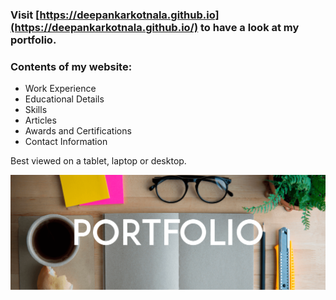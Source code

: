 ### Visit [https://deepankarkotnala.github.io](https://deepankarkotnala.github.io/) to have a look at my portfolio.

### Contents of my website:
* Work Experience
* Educational Details
* Skills
* Articles
* Awards and Certifications
* Contact Information

Best viewed on a tablet, laptop or desktop.

<img src="https://raw.githubusercontent.com/deepankarkotnala/deepankarkotnala.github.io/master/images/portfolio.png"  width="900" align="left"/>
